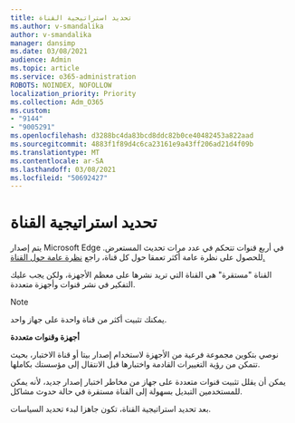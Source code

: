 ```yaml
---
title: تحديد استراتيجية القناة
ms.author: v-smandalika
author: v-smandalika
manager: dansimp
ms.date: 03/08/2021
audience: Admin
ms.topic: article
ms.service: o365-administration
ROBOTS: NOINDEX, NOFOLLOW
localization_priority: Priority
ms.collection: Adm_O365
ms.custom:
- "9144"
- "9005291"
ms.openlocfilehash: d3288bc4da83bcd8ddc82b0ce40482453a822aad
ms.sourcegitcommit: 4883f1f89d4c6ca23161e9a43ff206ad21d4f09b
ms.translationtype: MT
ms.contentlocale: ar-SA
ms.lasthandoff: 03/08/2021
ms.locfileid: "50692427"
---
```

# <a name="determine-channel-strategy"></a>تحديد استراتيجية القناة

يتم إصدار Microsoft Edge في أربع قنوات تتحكم في عدد مرات تحديث المستعرض. للحصول على نظرة عامة أكثر تعمقا حول كل قناة، راجع [نظرة عامة حول القناة.](https://docs.microsoft.com/DeployEdge/microsoft-edge-channels#channel-overview)

القناة "مستقرة" هي القناة التي تريد نشرها على معظم الأجهزة، ولكن يجب عليك التفكير في نشر قنوات وأجهزة متعددة.

> [!NOTE]
> يمكنك تثبيت أكثر من قناة واحدة على جهاز واحد.

**أجهزة وقنوات متعددة**

نوصي بتكوين مجموعة فرعية من الأجهزة لاستخدام إصدار بيتا أو قناة الاختبار، بحيث تتمكن من رؤية التغييرات القادمة واختبارها قبل الانتقال إلى مؤسستك بكاملها.

يمكن أن يقلل تثبيت قنوات متعددة على جهاز من مخاطر اختبار إصدار جديد، لأنه يمكن للمستخدمين التبديل بسهولة إلى القناة مستقرة في حالة حدوث مشاكل.

بعد تحديد استراتيجية القناة، تكون جاهزا لبدء تحديد السياسات.

